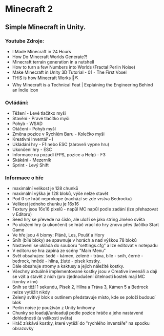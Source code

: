 # Minecraft 2
## Simple Minecraft in Unity.

### Youtube Zdroje:
- I Made Minecraft in 24 Hours
- How Do Minecraft Worlds Generate?!
- Minecraft terrain generation in a nutshell
- How to turn a few Numbers into Worlds (Fractal Perlin Noise)
- Make Minecraft in Unity 3D Tutorial - 01 - The First Voxel
- THIS is how Minecraft Works 💎⛏️
- Why Minecraft is a Technical Feat | Explaining the Engineering Behind an Indie Icon

### Ovládání:
- Těžení - Levé tlačítko myši 
- Stavění - Pravé tlačítko myši 
- Pohyb - WSAD
- Otáčení - Pohyb myší
- Změna pozice v Rychlém Baru - Kolečko myši
- Kreativní Inventář - I 
- Ukládání hry - F1 nebo ESC (zároveň vypne hru)
- Ukončení hry - ESC
- Informace na pozadí (FPS, pozice a Help) - F3
- Skákání - Mezerník
- Sprint - Levý Shift


### Informace o hře

- maximální velikost je 128 chunků
- maximální výška je 128 bloků, výše nelze stavět
- Pod 0 se hráč neprokope (nachází se zde vrstva Bedrocku)
- Velikost jednoho chunku je 16x16
- Textury jsou 16x16 pixelů - napůl MC napůl podle zadání (lze přehazovat v Editoru)
- Seed hry se převede na číslo, ale uloží se jako string Jméno světa
- Po uložení hry (a ukončení) se hráč vrací do hry znovu přes tlačítko Start Game
- Ve hře jsou 4 biomy: Pláně, Les, Poušť a Hory
- Sníh (bílé bloky) se spawnuje v horách a nad výškou 78 bloků
- Nastavení se ukládá do souboru “settings.cfg” a lze editovat v notepadu
- V editoru se hra zapíná ze scény "Main Menu"
- Svět obsahujes: šedé - kámen, zelené - tráva, bíle - sníh, černé - bedrock, hnědé - hlína, žluté - pisek kostky. 
- Dále obsahuje stromy a kaktusy a jejich náležité kostky.
- Všechny aktuálně implementované kostky jsou v Creative invenáři a dají se vzít a stavět z nich (pro zjednodušení čitelnosti kostek mají MC ikonky v inv)
- Sníh se těží 1 sekundu, Písek 2, Hlína a Tráva 3, Kámen 5 a Bedrock nelze vytěžit nikdy
- Zelený svítivý blok s outlinem představuje místo, kde se položí budoucí blok
- Perlin noise je používán z Unity knihovny
- Chunky se loadují/unloadují podle pozice hráče a jeho nastavené dohlednosti (a velikosti světa)
- Hráč získává kostky, které vytěží do "rychlého inventáře" na spodku obrazovky
